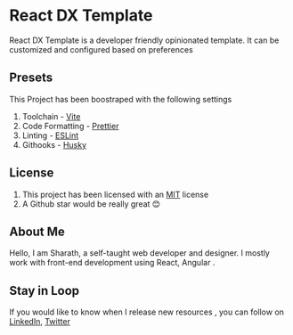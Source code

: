 # React DX Template

React DX Template is a developer friendly opinionated template. It can be customized and configured based on preferences

## Presets

This Project has been boostraped with the following settings

1. Toolchain - [Vite](https://vitejs.dev/)
1. Code Formatting - [Prettier](https://prettier.io/)
1. Linting - [ESLint](https://eslint.org/)
1. Githooks - [Husky](https://typicode.github.io/husky/#/)

## License

1. This project has been licensed with an [MIT](https://choosealicense.com/licenses/mit/) license
1. A Github star would be really great :blush:

## About Me

Hello, I am Sharath, a self-taught web developer and designer. I mostly work with front-end development using React, Angular .

## Stay in Loop

If you would like to know when I release new resources , you can follow on [LinkedIn](https://www.linkedin.com/in/sharath-mohan-855515141/), [Twitter](https://twitter.com/sharathmohan007)
